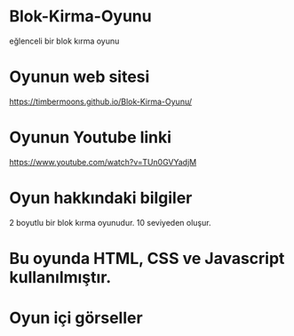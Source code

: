 # Blok-Kirma-Oyunu
eğlenceli bir blok kırma oyunu
# Oyunun web sitesi
https://timbermoons.github.io/Blok-Kirma-Oyunu/
# Oyunun Youtube linki
https://www.youtube.com/watch?v=TUn0GVYadjM
# Oyun hakkındaki bilgiler
2 boyutlu bir blok kırma oyunudur. 10 seviyeden oluşur.
# Bu oyunda HTML, CSS ve Javascript kullanılmıştır.
# Oyun içi görseller
